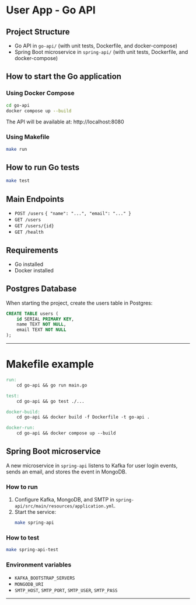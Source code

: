 # User App - Go API

## Project Structure
- Go API in `go-api/` (with unit tests, Dockerfile, and docker-compose)
- Spring Boot microservice in `spring-api/` (with unit tests, Dockerfile, and docker-compose)

## How to start the Go application

### Using Docker Compose
```bash
cd go-api
docker compose up --build
```
The API will be available at: http://localhost:8080

### Using Makefile
```bash
make run
```

## How to run Go tests
```bash
make test
```

## Main Endpoints
- `POST /users`  `{ "name": "...", "email": "..." }`
- `GET /users`
- `GET /users/{id}`
- `GET /health`

## Requirements
- Go installed
- Docker installed

## Postgres Database
When starting the project, create the users table in Postgres:

```sql
CREATE TABLE users (
    id SERIAL PRIMARY KEY,
    name TEXT NOT NULL,
    email TEXT NOT NULL
);
```

---

# Makefile example

```makefile
run:
	cd go-api && go run main.go

test:
	cd go-api && go test ./...

docker-build:
	cd go-api && docker build -f Dockerfile -t go-api .

docker-run:
	cd go-api && docker compose up --build
```

## Spring Boot microservice
A new microservice in `spring-api` listens to Kafka for user login events, sends an email, and stores the event in MongoDB.

### How to run
1. Configure Kafka, MongoDB, and SMTP in `spring-api/src/main/resources/application.yml`.
2. Start the service:
   ```bash
   make spring-api
   ```

### How to test
```bash
make spring-api-test
```

### Environment variables
- `KAFKA_BOOTSTRAP_SERVERS`
- `MONGODB_URI`
- `SMTP_HOST`, `SMTP_PORT`, `SMTP_USER`, `SMTP_PASS`

---


